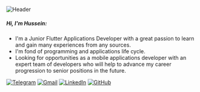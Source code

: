 ![Header](https://github.com/Husseinhtm99/Husseinhtm99/blob/main/profile-img.png)

##### Hi, I'm Hussein:
- I'm a Junior Flutter Applications Developer with a great passion to learn and gain many experiences from any sources.
- I'm fond of programming and applications life cycle.
- Looking for opportunities as a mobile applications developer with an expert team of developers who will help to advance my career progression to senior positions in the future.


[![Telegram](https://img.shields.io/badge/-TELEGRAM-2CA5E0?style=for-the-badge&logo=telegram&logoColor=white)](https://web.telegram.org/z/)
[![Gmail](https://img.shields.io/badge/-GMAIL-D14836?style=for-the-badge&logo=gmail&logoColor=white)](mailto:hm15520222@gmail.com)
[![LinkedIn](https://img.shields.io/badge/-LINKEDIN-0077B5?style=for-the-badge&logo=linkedin&logoColor=white)](https://www.linkedin.com/in/hussein99/)
[![GitHub](https://img.shields.io/badge/-GitHub-222222?style=for-the-badge&logo=github&logoColor=white)]( https://github.com/Husseinhtm99)

